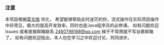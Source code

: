 ### 注意
本项目根据[英文版](https://winterbe.com/posts/2014/07/31/java8-stream-tutorial-examples/) 优化，
希望能够帮助此时迷茫的你，流式操作在实际项目操作中非常见，极大的提高开发效率。同时也是Java程序员的必修课。
如有问题欢迎Issues 或者直接邮箱联系 2460798168@qq.com 梯子不常用就不写谷歌邮箱了。
如有问题欢迎指出，本人也在学习之中欢迎讨论，共同进步。